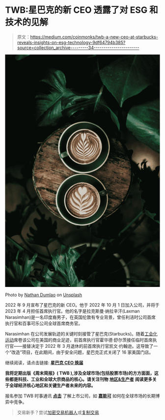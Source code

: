 # TWB:星巴克的新 CEO 透露了对 ESG 和技术的见解

> 原文：<https://medium.com/coinmonks/twb-a-new-ceo-at-starbucks-reveals-insights-on-esg-technology-9df64794b385?source=collection_archive---------34----------------------->

![](img/46b0eed5142e4439ecb2ed3076ac68ea.png)

Photo by [Nathan Dumlao](https://unsplash.com/es/@nate_dumlao?utm_source=medium&utm_medium=referral) on [Unsplash](https://unsplash.com/?utm_source=medium&utm_medium=referral)

2022 年 9 月宣布了星巴克的新 CEO。他于 2022 年 10 月 1 日加入公司，并将于 2023 年 4 月担任首席执行官。他的名字是拉克斯曼·纳拉辛汗(Laxman Narasimhan)是一名印度裔男子，在英国伦敦有专业背景，曾任利洁时公司首席执行官和百事可乐公司全球首席商务官。

Narasimhan 在公司发展轨迹的关键时刻接管了星巴克(Starbucks)。随着[工会化运动](https://www.seattletimes.com/business/starbucks/starbucks-announces-new-ceo-to-replace-howard-schultz/)席卷该公司在美国的商业足迹，前首席执行官霍华德·舒尔茨接任临时首席执行官——接替决定于 2022 年 3 月退休的前首席执行官凯文·约翰逊。这导致了一个“改造”项目，在此期间，由于安全问题，星巴克正式关闭了 16 家美国门店。

继续阅读，请点击链接: [**星巴克 CEO 换届**](/areas-producers/starbucks-ceo-transition-b1723f3af43c)

**我将定期出版《周末简报》( TWB ),涉及全球市场(包括股票市场)的方方面面，这些都是科技、工业和全球大宗商品的核心。请关注刊物** [**地区&生产者**](https://medium.com/areas-producers) **阅读更多关于全球经济核心地区和关键生产者未来的内容。**

报名参加 TWB 时事通讯 [**点击**](/areas-producers/newsletters/the-weekend-brief-twb) 了解上市公司，如 [**嘉能可**](/areas-producers/take-a-ride-on-the-wild-side-glencores-fuel-oil-market-manipulation-and-bribery-trading-7d966dd5c6d0) 如何在全球市场的长期博弈中竞争。

> 交易新手？尝试[加密交易机器人](/coinmonks/crypto-trading-bot-c2ffce8acb2a)或[复制交易](/coinmonks/top-10-crypto-copy-trading-platforms-for-beginners-d0c37c7d698c)